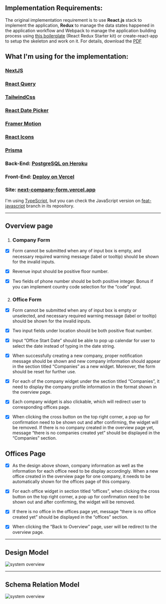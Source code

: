 ## **Implementation Requirements:**

The original implementation requirement is to use **React.js** stack to implement the application, **Redux** to manage the data states happened in the application workflow and Webpack to manage the application building process using [this boilerplate](https://github.com/davezuko/react-redux-starter-kit) (React Redux Starter kit) or create-react-app to setup the skeleton and work on it. For details, download the [PDF](https://drive.google.com/drive/folders/1h_JN0WRkO_LRJj6HscGtH02OJjMQpHsF?usp=sharing)

## **What I'm using for the implementation:**

### [NextJS](https://github.com/vercel/next.js)

### [React Query](https://github.com/tannerlinsley/react-query)

### [TailwindCss](https://github.com/tailwindlabs/tailwindcss)

### [React Date Picker](https://github.com/Hacker0x01/react-datepicker)

### [Framer Motion](https://github.com/framer/motion)

### [React Icons](https://github.com/react-icons/react-icons)

### [Prisma](https://github.com/prisma/prisma)

### Back-End: [PostgreSQL on Heroku](https://www.heroku.com/)

### Front-End: [Deploy on Vercel](https://vercel.com/)

### Site: [next-company-form.vercel.app](https://next-company-form.vercel.app)

I'm using [TypeScript](https://github.com/microsoft/TypeScript), but you can check the JavaScript version on [feat-javascript](https://github.com/alfieqashwa/next-company-form/tree/feat-javascript) branch in its repository.

---

## **Overview page**

1. ### **Company Form**

- [x] Form cannot be submitted when any of input box is empty, and necessary required warning message (label or tooltip) should be shown for the invalid inputs.

- [x] Revenue input should be positive floor number.
- [x] Two fields of phone number should be both positive integer. Bonus if you can implement country code selection for the “code” input.

2. ### **Office Form**

- [x] Form cannot be submitted when any of input box is empty or unselected, and necessary required warning message (label or tooltip) should be shown for the invalid inputs.
- [x] Two input fields under location should be both positive float number.
- [x] Input “Office Start Date” should be able to pop up calendar for user to select the date instead of typing in the date string.

- [x] When successfully creating a new company, proper notification message should be
      shown and new company information should appear in the section titled
      “Companies” as a new widget. Moreover, the form should be reset for further use.

- [x] For each of the company widget under the section titled “Companies”, it need to display the company profile information in the format shown in the overview page.

- [x] Each company widget is also clickable, which will redirect user to
      corresponding offices page.
- [x] When clicking the cross button on the top right corner, a pop up for
      confirmation need to be shown out and after confirming, the widget will be
      removed.
      If there is no company created in the overview page yet, message “there is no
      companies created yet” should be displayed in the “Companies” section.

## **Offices Page**

- [x] As the design above shown, company information as well as the information for
      each office need to be display accordingly. When a new office created in the
      overview page for one company, it needs to be automatically shown for the offices
      page of this company.

- [x] For each office widget in section titled “offices”, when clicking the cross button on
      the top right corner, a pop up for confirmation need to be shown out and after
      confirming, the widget will be removed.

- [x] If there is no office in the offices page yet, message “there is no office created yet”
      should be displayed in the “offices” section.

- [x] When clicking the “Back to Overview” page, user will be redirect to the overview
      page.

---

## Design Model

![system overview](http://www.plantuml.com/plantuml/proxy?cache=no&src=https://raw.githubusercontent.com/alfieqashwa/next-company-form/main/diagram/design.plantuml)

---

## Schema Relation Model

![system overview](http://www.plantuml.com/plantuml/proxy?cache=no&src=https://raw.githubusercontent.com/alfieqashwa/next-company-form/main/diagram/schema.plantuml)
